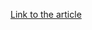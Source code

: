 [Link to the article](https://www.cisa.gov/news-events/alerts/2024/10/22/cisa-releases-one-industrial-control-systems-advisory)

